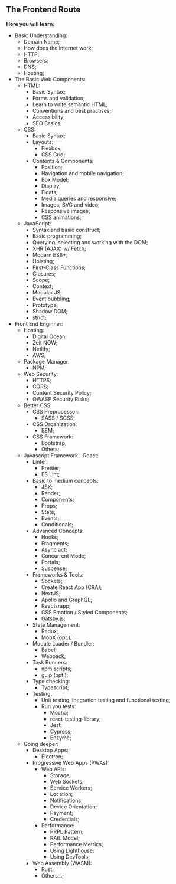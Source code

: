 ## The Frontend Route

**Here you will learn:**

- Basic Understanding:
  - Domain Name;
  - How does the internet work;
  - HTTP;
  - Browsers;
  - DNS;
  - Hosting;
- The Basic Web Components:
  - HTML:
    - Basic Syntax;
    - Forms and validation;
    - Learn to write semantic HTML;
    - Conventions and best practises;
    - Accessibility;
    - SEO Basics;
  - CSS:
    - Basic Syntax:
    - Layouts:
      - Flexbox;
      - CSS Grid;
    - Contents & Components:
      - Position;
      - Navigation and mobile navigation;
      - Box Model;
      - Display;
      - Floats;
      - Media queries and responsive;
      - Images, SVG and video;
      - Responsive images;
      - CSS animations;
  - JavaScript:
    - Syntax and basic construct;
    - Basic programming;
    - Querying, selecting and working with the DOM;
    - XHR (AJAX) w/ Fetch;
    - Modern ES6+;
    - Hoisting;
    - First-Class Functions;
    - Closures;
    - Scope;
    - Context;
    - Modular JS;
    - Event bubbling;
    - Prototype;
    - Shadow DOM;
    - strict;
- Front End Enginner:
  - Hosting:
    - Digital Ocean;
    - Zeit NOW;
    - Netlify;
    - AWS;
  - Package Manager:
    - NPM;
  - Web Security:
    - HTTPS;
    - CORS;
    - Content Security Policy;
    - OWASP Security Risks;
  - Better CSS:
    - CSS Preprocessor:
      - SASS / SCSS;
    - CSS Organization:
      - BEM;
    - CSS Framework:
      - Bootstrap;
      - Others;
  - Javascript Framework - React:
    - Linter:
      - Prettier;
      - ES Lint;
    - Basic to medium concepts:
      - JSX;
      - Render;
      - Components;
      - Props;
      - State;
      - Events;
      - Conditionals;
    - Advanced Concepts:
      - Hooks;
      - Fragments;
      - Async act;
      - Concurrent Mode;
      - Portals;
      - Suspense;
    - Frameworks & Tools:
      - Sockets;
      - Create React App (CRA);
      - NextJS;
      - Apollo and GraphQL;
      - Reactsrapp;
      - CSS Emotion / Styled Components;
      - Gatsby.js;
    - State Management:
      - Redux;
      - MobX (opt.);
    - Module Loader / Bundler:
      - Babel;
      - Webpack;
    - Task Runners:
      - npm scripts;
      - gulp (opt.);
    - Type checking:
      - Typescript;
    - Testing:
      - Unit testing, inegration testing and functional testing;
      - Run you tests:
        - Mocha;
        - react-testing-library;
        - Jest;
        - Cypress;
        - Enzyme;
  - Going deeper:
    - Desktop Apps:
      - Electron;
    - Progressive Web Apps (PWAs):
      - Web APIs:
        - Storage;
        - Web Sockets;
        - Service Workers;
        - Location;
        - Notifications;
        - Device Orientation;
        - Payment;
        - Credentials;
      - Performance:
        - PRPL Pattern;
        - RAIL Model;
        - Performance Metrics;
        - Using Lighthouse;
        - Using DevTools;
    - Web Assembly (WASM):
      - Rust;
      - Others...;
